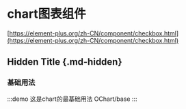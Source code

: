 # chart图表组件

[https://element-plus.org/zh-CN/component/checkbox.html](https://element-plus.org/zh-CN/component/checkbox.html)

## Hidden Title {.md-hidden}

### 基础用法

:::demo 这是chart的最基础用法
OChart/base
:::
